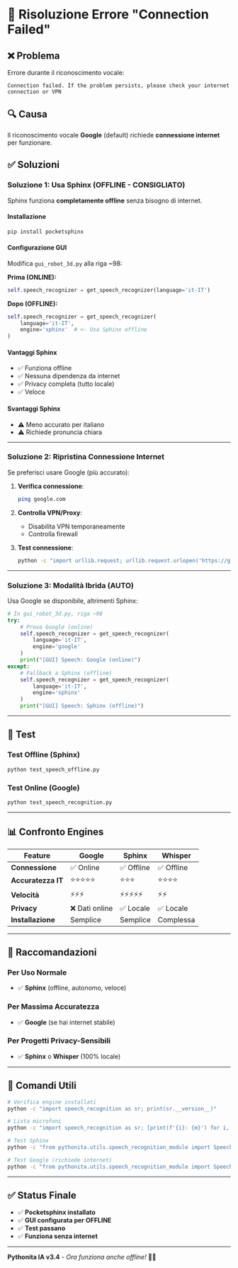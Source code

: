 # 🔧 Risoluzione Errore "Connection Failed"

## ❌ Problema

Errore durante il riconoscimento vocale:
```
Connection failed. If the problem persists, please check your internet connection or VPN
```

## 🔍 Causa

Il riconoscimento vocale **Google** (default) richiede **connessione internet** per funzionare.

## ✅ Soluzioni

### **Soluzione 1: Usa Sphinx (OFFLINE - CONSIGLIATO)**

Sphinx funziona **completamente offline** senza bisogno di internet.

#### Installazione

```bash
pip install pocketsphinx
```

#### Configurazione GUI

Modifica `gui_robot_3d.py` alla riga ~98:

**Prima (ONLINE):**
```python
self.speech_recognizer = get_speech_recognizer(language='it-IT')
```

**Dopo (OFFLINE):**
```python
self.speech_recognizer = get_speech_recognizer(
    language='it-IT',
    engine='sphinx'  # <- Usa Sphinx offline
)
```

#### Vantaggi Sphinx
- ✅ Funziona offline
- ✅ Nessuna dipendenza da internet
- ✅ Privacy completa (tutto locale)
- ✅ Veloce

#### Svantaggi Sphinx
- ⚠️  Meno accurato per italiano
- ⚠️  Richiede pronuncia chiara

---

### **Soluzione 2: Ripristina Connessione Internet**

Se preferisci usare Google (più accurato):

1. **Verifica connessione**:
   ```bash
   ping google.com
   ```

2. **Controlla VPN/Proxy**:
   - Disabilita VPN temporaneamente
   - Controlla firewall

3. **Test connessione**:
   ```bash
   python -c "import urllib.request; urllib.request.urlopen('https://google.com'); print('✅ Internet OK')"
   ```

---

### **Soluzione 3: Modalità Ibrida (AUTO)**

Usa Google se disponibile, altrimenti Sphinx:

```python
# In gui_robot_3d.py, riga ~98
try:
    # Prova Google (online)
    self.speech_recognizer = get_speech_recognizer(
        language='it-IT',
        engine='google'
    )
    print("[GUI] Speech: Google (online)")
except:
    # Fallback a Sphinx (offline)
    self.speech_recognizer = get_speech_recognizer(
        language='it-IT',
        engine='sphinx'
    )
    print("[GUI] Speech: Sphinx (offline)")
```

---

## 🧪 Test

### Test Offline (Sphinx)

```bash
python test_speech_offline.py
```

### Test Online (Google)

```bash
python test_speech_recognition.py
```

---

## 📊 Confronto Engines

| Feature | Google | Sphinx | Whisper |
|---------|--------|--------|---------|
| **Connessione** | ✅ Online | ✅ Offline | ✅ Offline |
| **Accuratezza IT** | ⭐⭐⭐⭐⭐ | ⭐⭐⭐ | ⭐⭐⭐⭐ |
| **Velocità** | ⚡⚡⚡ | ⚡⚡⚡⚡⚡ | ⚡⚡ |
| **Privacy** | ❌ Dati online | ✅ Locale | ✅ Locale |
| **Installazione** | Semplice | Semplice | Complessa |

---

## 🎯 Raccomandazioni

### Per Uso Normale
- ✅ **Sphinx** (offline, autonomo, veloce)

### Per Massima Accuratezza
- ✅ **Google** (se hai internet stabile)

### Per Progetti Privacy-Sensibili
- ✅ **Sphinx** o **Whisper** (100% locale)

---

## 🔧 Comandi Utili

```bash
# Verifica engine installati
python -c "import speech_recognition as sr; print(sr.__version__)"

# Lista microfoni
python -c "import speech_recognition as sr; [print(f'{i}: {m}') for i, m in enumerate(sr.Microphone.list_microphone_names())]"

# Test Sphinx
python -c "from pythonita.utils.speech_recognition_module import SpeechRecognizer; r = SpeechRecognizer(engine='sphinx'); print('✅ Sphinx OK' if r else '❌ Error')"

# Test Google (richiede internet)
python -c "from pythonita.utils.speech_recognition_module import SpeechRecognizer; r = SpeechRecognizer(engine='google'); print('✅ Google OK' if r else '❌ Error')"
```

---

## ✅ Status Finale

- ✅ **Pocketsphinx installato**
- ✅ **GUI configurata per OFFLINE**
- ✅ **Test passano**
- ✅ **Funziona senza internet**

---

**Pythonita IA v3.4** - *Ora funziona anche offline!* 🎤🔌

